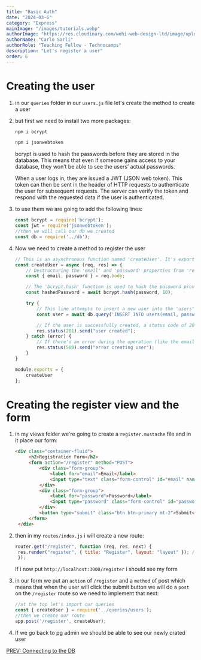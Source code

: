 ```yaml
---
title: "Basic Auth"
date: "2024-03-6"
category: "Express"
mainImage: "/images/tutorials.webp"
authorImage: "https://res.cloudinary.com/wehi-web-design-ltd/image/upload/v1698242293/carlosarli.com/photo/image0.jpg"
authorName: "Carlo Sarli"
authorRole: "Teaching Fellow - Technocamps"
description: "Let's register a user"
order: 6
---
```


# Creating the user

1.  in our `queries` folder in our `users.js` file let's create the method to create a user 
2.  but first we need to install two more packages:
    ```bash
    npm i bcrypt
    ```
    ```bash
    npm i jsonwebtoken
    ```
    bcrypt is used to hash the passwords before they are stored in the database. This means that even if someone gains access to your database, they won’t be able to see the users’ actual passwords.

    When a user logs in, they are issued a JWT (JSON web token). This token can then be sent in the header of HTTP requests to authenticate the user for subsequent requests. The server can verify the token and respond with the requested data if the user is authenticated.

3.  to use them we are going to add the following lines:
    ```javascript
    const bcrypt = require('bcrypt');
    const jwt = require('jsonwebtoken');
    //then we will call our db we created 
    const db = require('../db');
    ```
4.  Now we need to create a method to register the user
    ```javascript
    // This is an asynchronous function named 'createUser'. It's exported so it can be used in other parts of your application.
    const createUser = async (req, res) => {
        // Destructuring the 'email' and 'password' properties from 'req.body'. This is where the user's input from the client-side will be passed in.
        const { email, password } = req.body;

        // The 'bcrypt.hash' function is used to hash the password provided by the user. '10' is the number of rounds used for salting. The higher the rounds, the more secure the hash, but the slower the operation.
        const hashedPassword = await bcrypt.hash(password, 10);

        try {
            // This line attempts to insert a new user into the 'users' table in your database. It uses parameterized query to prevent SQL injection attacks. '$1' and '$2' are placeholders for the 'email' and 'hashedPassword' respectively. 'RETURNING *' returns all columns of the inserted row.
            const user = await db.query('INSERT INTO users(email, password) VALUES($1, $2) RETURNING *', [email, hashedPassword]);

            // If the user is successfully created, a status code of 201 (Created) is sent back to the client along with a success message.
            res.status(201).send("user created");
        } catch (error) {
            // If there's an error during the operation (like the email already exists), a status code of 500 (Internal Server Error) is sent back to the client along with an error message.
            res.status(500).send("error creating user");
        }
    }

    module.exports = {
        createUser
    };
    ```   

# Creating the register view and the form

1. in my views folder we're going to create a `register.mustache` file and in it place our form:
   ```html
   <div class="container-fluid">
        <h2>Registration Form</h2>
        <form action="/register" method="POST">
            <div class="form-group">
                <label for="email">Email</label>
                <input type="text" class="form-control" id="email" name="email" placeholder="Enter email" required>
            </div>
            <div class="form-group">
                <label for="password">Password</label>
                <input type="password" class="form-control" id="password" name="password" placeholder="Password" required>
            </div>
            <button type="submit" class="btn btn-primary mt-2">Submit</button>
        </form>
    </div> 
    ```
2. then in my `routes/index.js` i will create a new route:
   ```javascript
   router.get("/register", function (req, res, next) {
    res.render("register", { title: "Register", layout: "layout" }); // Make sure 'layout' is the correct name of your layout file without the extension
    });
    ```
    If i now put `http://localhost:3000/register` i should see my form

3. in our form we put an `action` of `/register` and a `method` of post which means that when the user will click the submit button we will do a `post` on the `/register` route so we need to implement that next:
   ```javascript
   //at the top let's import our queries
   const { createUser } = require('../queries/users');
   //then we create our route
   app.post('/register', createUser);
   ```
4. If we go back to pg admin we should be able to see our newly crated user



[PREV: Connecting to the DB](./tutorials/connecting-to-the-db)


